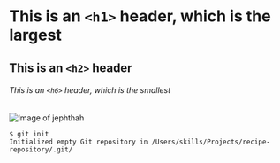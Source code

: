 # This is an `<h1>` header, which is the largest
## This is an `<h2>` header
###### This is an `<h6>` header, which is the smallest


![Image of jephthah](https://drive.google.com/file/d/1AkjEPWFHSmQB9BfoXD9cVFgujGdpg7J5/view?usp=drive_link)


```
$ git init
Initialized empty Git repository in /Users/skills/Projects/recipe-repository/.git/
```
